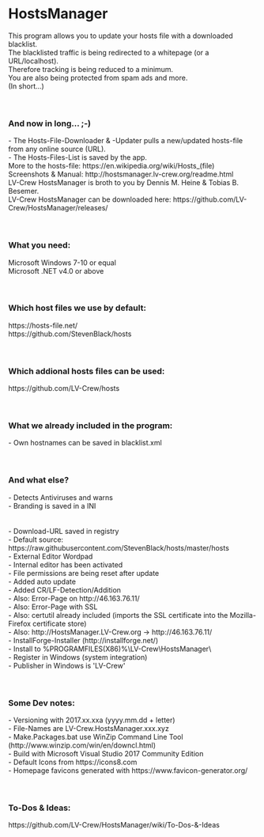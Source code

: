 ﻿# HostsManager
This program allows you to update your hosts file with a downloaded blacklist.<br>
The blacklisted traffic is being redirected to a whitepage (or a URL/localhost).<br>
Therefore tracking is being reduced to a minimum.<br>
You are also being protected from spam ads and more.<br>
(In short...)<br>
<br>
<br>
<h3><b>And now in long... ;-)</b></h3>
- The Hosts-File-Downloader & -Updater pulls a new/updated hosts-file from any online source (URL).<br>
- The Hosts-Files-List is saved by the app.<br>
More to the hosts-file: https://en.wikipedia.org/wiki/Hosts_(file)<br>
Screenshots & Manual: http://hostsmanager.lv-crew.org/readme.html<br>
LV-Crew HostsManager is broth to you by Dennis M. Heine & Tobias B. Besemer.<br>
LV-Crew HostsManager can be downloaded here: https://github.com/LV-Crew/HostsManager/releases/<br>
<br>
<br>
<h3><b>What you need:</b></h3>
Microsoft Windows 7-10 or equal<br>
Microsoft .NET v4.0 or above<br>
<br>
<br>
<h3><b>Which host files we use by default:</b></h3>
https://hosts-file.net/<br>
https://github.com/StevenBlack/hosts<br>
<br>
<br>
<h3><b>Which addional hosts files can be used:</b></h3>
https://github.com/LV-Crew/hosts<br>
<br>
<br>
<h3><b>What we already included in the program:</b></h3>
- Own hostnames can be saved in blacklist.xml<br>
<br>
<br>
<h3><b>And what else?</b></h3>
- Detects Antiviruses and warns<br>
- Branding is saved in a INI<br>
<br>
<br>
- Download-URL saved in registry<br>
- Default source: https://raw.githubusercontent.com/StevenBlack/hosts/master/hosts<br>
- External Editor Wordpad<br>
- Internal editor has been activated<br>
- File permissions are being reset after update<br>
- Added auto update<br>
- Added CR/LF-Detection/Addition<br>
- Also: Error-Page on http://46.163.76.11/<br>
- Also: Error-Page with SSL<br>
- Also: certutil already included (imports the SSL certificate into the Mozilla-Firefox certificate store)<br>
- Also: http://HostsManager.LV-Crew.org -> http://46.163.76.11/<br>
- InstallForge-Installer (http://installforge.net/)<br>
- Install to %PROGRAMFILES(X86)%\LV-Crew\HostsManager\<br>
- Register in Windows (system integration)<br>
- Publisher in Windows is 'LV-Crew'<br>
<br>
<br>
<h3><b>Some Dev notes:</b></h3>
- Versioning with 2017.xx.xxa (yyyy.mm.dd + letter)<br>
- File-Names are LV-Crew.HostsManager.xxx.xyz<br>
- Make.Packages.bat use WinZip Command Line Tool (http://www.winzip.com/win/en/downcl.html)<br>
- Build with Microsoft Visual Studio 2017 Community Edition<br>
- Default Icons from https://icons8.com<br>
- Homepage favicons generated with https://www.favicon-generator.org/<br>
<br>
<br>
<h3><b>To-Dos & Ideas:</b></h3>
https://github.com/LV-Crew/HostsManager/wiki/To-Dos-&-Ideas<br>
